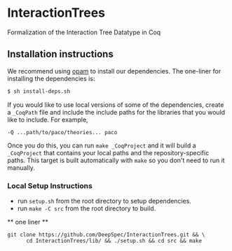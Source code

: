 # InteractionTrees
Formalization of the Interaction Tree Datatype in Coq

## Installation instructions

We recommend using [opam](http://coq.io/opam/) to install our dependencies. The one-liner for installing the dependencies is:

```sh
$ sh install-deps.sh
```

If you would like to use local versions of some of the dependencies, create a `_CoqPath` file and include the include paths for the libraries that you would like to include. For example,

```
-Q ...path/to/paco/theories... paco
```

Once you do this, you can run `make _CoqProject` and it will build a `_CoqProject` that contains your local paths and the repository-specific paths. This target is built automatically with `make` so you don't need to run it manually.

### Local Setup Instructions

- run `setup.sh` from the root directory to setup dependencies.
- run `make -C src` from the root directory to build.

** one liner **
```
git clone https://github.com/DeepSpec/InteractionTrees.git && \
      cd InteractionTrees/lib/ && ./setup.sh && cd src && make
```

